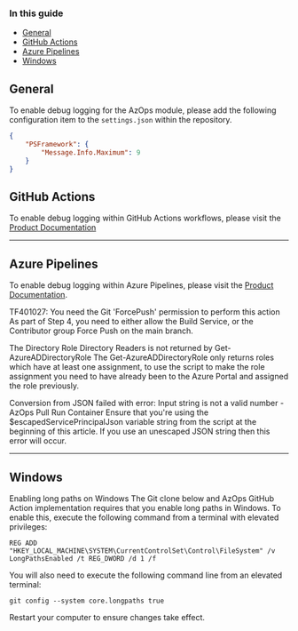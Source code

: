 ### In this guide

- [General](#general)
- [GitHub Actions](#github-actions)
- [Azure Pipelines](#azure-pipelines)
- [Windows](#windows)

## General

To enable debug logging for the AzOps module, please add the following configuration item to the `settings.json` within the repository.

```json
{
    "PSFramework": {
        "Message.Info.Maximum": 9
    }
}
```

## GitHub Actions

To enable debug logging within GitHub Actions workflows, please visit the [Product Documentation](https://docs.github.com/en/actions/managing-workflow-runs/enabling-debug-logging)

---

## Azure Pipelines

To enable debug logging within Azure Pipelines, please visit the [Product Documentation](https://learn.microsoft.com/en-us/azure/devops/pipelines/troubleshooting/review-logs?view=azure-devops).

TF401027: You need the Git 'ForcePush' permission to perform this action
As part of Step 4, you need to either allow the Build Service, or the Contributor group Force Push on the main branch.

The Directory Role Directory Readers is not returned by Get-AzureADDirectoryRole
The Get-AzureADDirectoryRole only returns roles which have at least one assignment, to use the script to make the role assignment you need to have already been to the Azure Portal and assigned the role previously.

Conversion from JSON failed with error: Input string is not a valid number - AzOps Pull Run Container
Ensure that you're using the $escapedServicePrincipalJson variable string from the script at the beginning of this article. If you use an unescaped JSON string then this error will occur.

---

## Windows

Enabling long paths on Windows
The Git clone below and AzOps GitHub Action implementation requires that you enable long paths in Windows. To enable this, execute the following command from a terminal with elevated privileges:

```
REG ADD "HKEY_LOCAL_MACHINE\SYSTEM\CurrentControlSet\Control\FileSystem" /v LongPathsEnabled /t REG_DWORD /d 1 /f
```

You will also need to execute the following command line from an elevated terminal:

```
git config --system core.longpaths true
```

Restart your computer to ensure changes take effect.